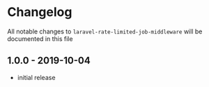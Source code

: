 # Changelog

All notable changes to `laravel-rate-limited-job-middleware` will be documented in this file

## 1.0.0 - 2019-10-04

- initial release
